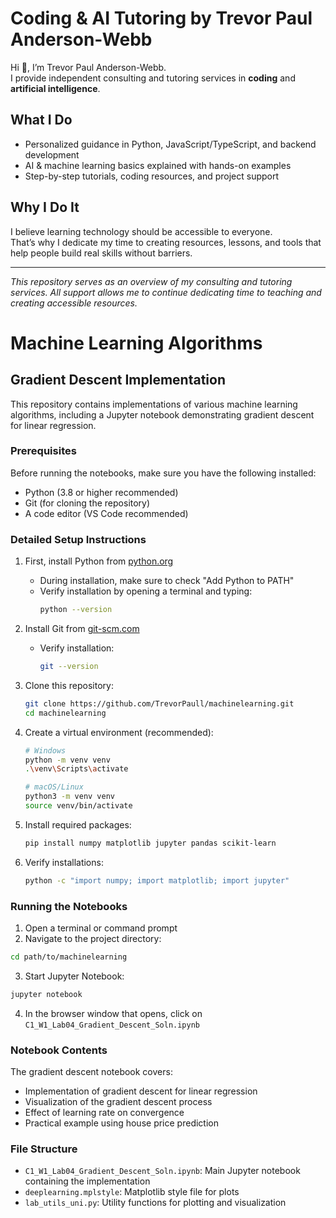 # Coding & AI Tutoring by Trevor Paul Anderson-Webb

Hi 👋, I’m Trevor Paul Anderson-Webb.  
I provide independent consulting and tutoring services in **coding** and **artificial intelligence**.  

## What I Do
- Personalized guidance in Python, JavaScript/TypeScript, and backend development  
- AI & machine learning basics explained with hands-on examples  
- Step-by-step tutorials, coding resources, and project support  

## Why I Do It
I believe learning technology should be accessible to everyone.  
That’s why I dedicate my time to creating resources, lessons, and tools that help people build real skills without barriers.  

---

*This repository serves as an overview of my consulting and tutoring services. All support allows me to continue dedicating time to teaching and creating accessible resources.*
# Machine Learning Algorithms

## Gradient Descent Implementation

This repository contains implementations of various machine learning algorithms, including a Jupyter notebook demonstrating gradient descent for linear regression.

### Prerequisites

Before running the notebooks, make sure you have the following installed:
- Python (3.8 or higher recommended)
- Git (for cloning the repository)
- A code editor (VS Code recommended)

### Detailed Setup Instructions

1. First, install Python from [python.org](https://python.org)
   - During installation, make sure to check "Add Python to PATH"
   - Verify installation by opening a terminal and typing:
     ```bash
     python --version
     ```

2. Install Git from [git-scm.com](https://git-scm.com)
   - Verify installation:
     ```bash
     git --version
     ```

3. Clone this repository:
   ```bash
   git clone https://github.com/TrevorPaull/machinelearning.git
   cd machinelearning
   ```

4. Create a virtual environment (recommended):
   ```bash
   # Windows
   python -m venv venv
   .\venv\Scripts\activate

   # macOS/Linux
   python3 -m venv venv
   source venv/bin/activate
   ```

5. Install required packages:
   ```bash
   pip install numpy matplotlib jupyter pandas scikit-learn
   ```

6. Verify installations:
   ```bash
   python -c "import numpy; import matplotlib; import jupyter"
   ```

### Running the Notebooks

1. Open a terminal or command prompt
2. Navigate to the project directory:
```bash
cd path/to/machinelearning
```
3. Start Jupyter Notebook:
```bash
jupyter notebook
```
4. In the browser window that opens, click on `C1_W1_Lab04_Gradient_Descent_Soln.ipynb`

### Notebook Contents

The gradient descent notebook covers:
- Implementation of gradient descent for linear regression
- Visualization of the gradient descent process
- Effect of learning rate on convergence
- Practical example using house price prediction

### File Structure

- `C1_W1_Lab04_Gradient_Descent_Soln.ipynb`: Main Jupyter notebook containing the implementation
- `deeplearning.mplstyle`: Matplotlib style file for plots
- `lab_utils_uni.py`: Utility functions for plotting and visualization

